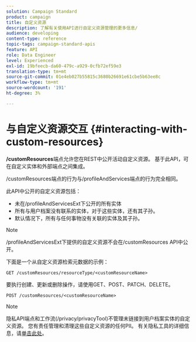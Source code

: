 ```yaml
---
solution: Campaign Standard
product: campaign
title: 自定义资源
description: 了解有关使用API进行自定义资源管理的更多信息/
audience: developing
content-type: reference
topic-tags: campaign-standard-apis
feature: API
role: Data Engineer
level: Experienced
exl-id: 19bfeecb-da60-479c-a929-0cfb72ef59e3
translation-type: tm+mt
source-git-commit: 01e4eb027b55815c3680b26691e61cbe5b63ee8c
workflow-type: tm+mt
source-wordcount: '191'
ht-degree: 3%

---
```


# 与自定义资源交互 {#interacting-with-custom-resources}

**/customResources**&#x200B;端点允许您在REST中公开活动自定义资源。 基于此API，可在自定义实体和外部端点之间集成。

/customResources端点的行为与/profileAndServices端点的行为完全相同。

此API中公开的自定义资源包括：

* 未在/profileAndServicesExt下公开的所有实体
* 所有与用户档案没有联系的实体，对于这些实体，还有其子孙。
* 默认情况下，所有与任何事物没有关联的实体及其子孙。

>[!NOTE]
>/profileAndServicesExt下提供的自定义资源不会在/customResources API中公开。


下面是一个从自定义资源检索元数据的示例：

```
GET /customResources/resourceType/<customResourceName>
```

要执行创建、更新或删除操作，请使用GET、POST、PATCH、DELETE。

```
POST /customResources/<customResourceName>
```

>[!NOTE]
>隐私API端点和工作流(/privacy/privacyTool)不管理未链接到用户档案实体的自定义资源。
>您有责任管理和清理这些自定义资源的任何PII。 有关隐私工具的详细信息，请[单击此处](../../api/using/creating-a-privacy-request.md)。
